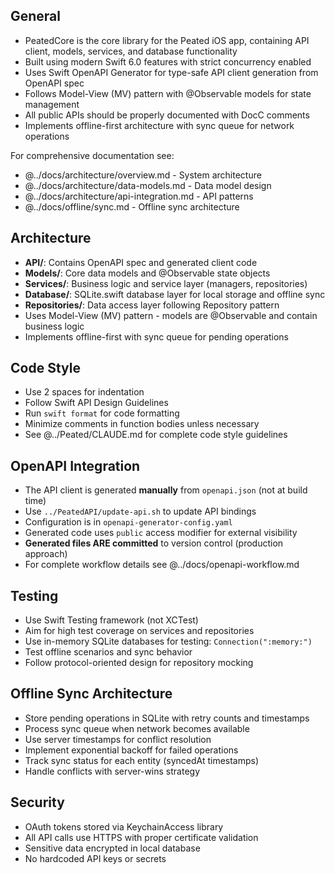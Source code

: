 ## General

- PeatedCore is the core library for the Peated iOS app, containing API client, models, services, and database functionality
- Built using modern Swift 6.0 features with strict concurrency enabled
- Uses Swift OpenAPI Generator for type-safe API client generation from OpenAPI spec
- Follows Model-View (MV) pattern with @Observable models for state management
- All public APIs should be properly documented with DocC comments
- Implements offline-first architecture with sync queue for network operations

For comprehensive documentation see:
- @../docs/architecture/overview.md - System architecture
- @../docs/architecture/data-models.md - Data model design
- @../docs/architecture/api-integration.md - API patterns
- @../docs/offline/sync.md - Offline sync architecture

## Architecture

- **API/**: Contains OpenAPI spec and generated client code
- **Models/**: Core data models and @Observable state objects
- **Services/**: Business logic and service layer (managers, repositories)
- **Database/**: SQLite.swift database layer for local storage and offline sync
- **Repositories/**: Data access layer following Repository pattern
- Uses Model-View (MV) pattern - models are @Observable and contain business logic
- Implements offline-first with sync queue for pending operations

## Code Style

- Use 2 spaces for indentation
- Follow Swift API Design Guidelines
- Run `swift format` for code formatting
- Minimize comments in function bodies unless necessary
- See @../Peated/CLAUDE.md for complete code style guidelines

## OpenAPI Integration

- The API client is generated **manually** from `openapi.json` (not at build time)
- Use `../PeatedAPI/update-api.sh` to update API bindings
- Configuration is in `openapi-generator-config.yaml`
- Generated code uses `public` access modifier for external visibility
- **Generated files ARE committed** to version control (production approach)
- For complete workflow details see @../docs/openapi-workflow.md

## Testing

- Use Swift Testing framework (not XCTest)
- Aim for high test coverage on services and repositories
- Use in-memory SQLite databases for testing: `Connection(":memory:")`
- Test offline scenarios and sync behavior
- Follow protocol-oriented design for repository mocking

## Offline Sync Architecture

- Store pending operations in SQLite with retry counts and timestamps
- Process sync queue when network becomes available
- Use server timestamps for conflict resolution
- Implement exponential backoff for failed operations
- Track sync status for each entity (syncedAt timestamps)
- Handle conflicts with server-wins strategy

## Security

- OAuth tokens stored via KeychainAccess library
- All API calls use HTTPS with proper certificate validation
- Sensitive data encrypted in local database
- No hardcoded API keys or secrets